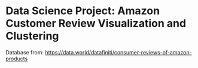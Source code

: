 # Data Science Project: Amazon Customer Review Visualization and Clustering
Database from: https://data.world/datafiniti/consumer-reviews-of-amazon-products
